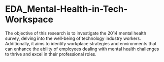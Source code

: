 # EDA_Mental-Health-in-Tech-Workspace
The objective of this research is to investigate the 2014 mental health survey, delving into the well-being of technology industry workers. Additionally, it aims to identify workplace strategies and environments that can enhance the ability of employees dealing with mental health challenges to thrive and excel in their professional roles.
